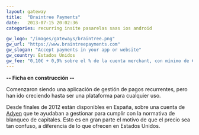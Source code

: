 ```yaml
---
layout: gateway
title:  "Braintree Payments"
date:   2013-07-15 20:02:36
categories: recurring insite pasarelas saas ios android

gw_logo: "/images/gateways/braintree.png"
gw_url: "https://www.braintreepayments.com"
gw_slogan: "Accept payments in your app or website"
gw_country: Estados Unidos
gw_fee: "0,10€ + 0,9% sobre el % de la cuenta merchant, con mínimo de €100/mes"
---
```


**-- Ficha en construcción --**

Comenzaron siendo una aplicación de gestión de pagos recurrentes, pero han ido creciendo hasta ser una plataforma para cualquier uso. 

Desde finales de 2012 están disponibles en España, sobre una cuenta de [Adyen](adyen.html) que te ayudaban a gestionar para cumplir con la normativa de blanqueo de capitales. Esto es en gran parte el motivo de que el precio sea tan confuso, a diferencia de lo que ofrecen en Estados Unidos.